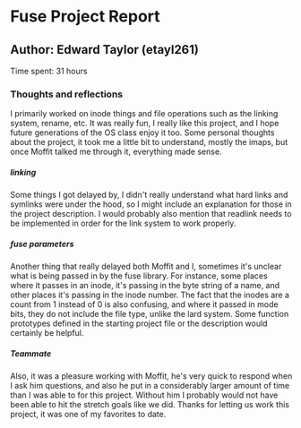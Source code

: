 # Fuse Project Report
## Author: Edward Taylor (etayl261)
Time spent: 31 hours

### Thoughts and reflections
I primarily worked on inode things and file operations such as the linking system, rename, etc. It was really fun, I really like this project, and I hope future generations of the OS class enjoy it too. Some personal thoughts about the project, it took me a little bit to understand, mostly the imaps, but once Moffit talked me through it, everything made sense. 

##### linking
Some things I got delayed by, I didn't really understand what hard links and symlinks were under the hood, so I might include an explanation for those in the project description. I would probably also mention that readlink needs to be implemented in order for the link system to work properly. 

##### fuse parameters
Another thing that really delayed both Moffit and I, sometimes it's unclear what is being passed in by the fuse library. For instance, some places where it passes in an inode, it's passing in the byte string of a name, and other places it's passing in the inode number. The fact that the inodes are a count from 1 instead of 0 is also confusing, and where it passed in mode bits, they do not include the file type, unlike the lard system. Some function prototypes defined in the starting project file or the description would certainly be helpful. 

##### Teammate 
Also, it was a pleasure working with Moffit, he's very quick to respond when I ask him questions, and also he put in a considerably larger amount of time than I was able to for this project. Without him I probably would not have been able to hit the stretch goals like we did. Thanks for letting us work this project, it was one of my favorites to date.
